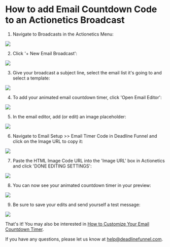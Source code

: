 # How to add Email Countdown Code to an Actionetics Broadcast

1. Navigate to Broadcasts in the Actionetics Menu:

![](https://d33v4339jhl8k0.cloudfront.net/docs/assets/53974d6ce4b0c76107b109d1/images/592f19cd0428634b4a3394f4/file-lhGQfZdj8f.png)

2. Click '+ New Email Broadcast':

![](https://d33v4339jhl8k0.cloudfront.net/docs/assets/53974d6ce4b0c76107b109d1/images/592f1a6c2c7d3a074e8af574/file-iv92YH0GjH.png)

3. Give your broadcast a subject line, select the email list it's going to and select a template:

![](https://d33v4339jhl8k0.cloudfront.net/docs/assets/53974d6ce4b0c76107b109d1/images/592f1b082c7d3a074e8af57d/file-hlC12hmSja.png)

4. To add your animated email countdown timer, click 'Open Email Editor':

![](https://d33v4339jhl8k0.cloudfront.net/docs/assets/53974d6ce4b0c76107b109d1/images/592f1b882c7d3a074e8af581/file-3RYSztEdEw.png)

5. In the email editor, add \(or edit\) an image placeholder:

![](https://d33v4339jhl8k0.cloudfront.net/docs/assets/53974d6ce4b0c76107b109d1/images/592f1bff2c7d3a074e8af587/file-PNAYbE5IAM.png)

6. Navigate to Email Setup &gt;&gt; Email Timer Code in Deadline Funnel and click on the Image URL to copy it:

![](https://d33v4339jhl8k0.cloudfront.net/docs/assets/53974d6ce4b0c76107b109d1/images/5a7b40740428634376cfe917/file-o9H66kAXtU.png)

7. Paste the HTML Image Code URL into the 'Image URL' box in Actionetics and click 'DONE EDITING SETTINGS':

![](https://d33v4339jhl8k0.cloudfront.net/docs/assets/53974d6ce4b0c76107b109d1/images/592f1c992c7d3a074e8af597/file-5hcsCimtPt.png)

8. You can now see your animated countdown timer in your preview:

![](https://d33v4339jhl8k0.cloudfront.net/docs/assets/53974d6ce4b0c76107b109d1/images/592f1d1f2c7d3a074e8af5a1/file-NpSLNK5ZF4.png)

9. Be sure to save your edits and send yourself a test message:

![](https://d33v4339jhl8k0.cloudfront.net/docs/assets/53974d6ce4b0c76107b109d1/images/592f1dc22c7d3a074e8af5ab/file-r86fYFVMe1.png)

That's it! You may also be interested in [How to Customize Your Email Countdown Timer](http://documentation.deadlinefunnel.com/article/223-how-to-customize-the-email-countdown-timer).

If you have any questions, please let us know at [help@deadlinefunnel.com](mailto:mailto:help@deadlinefunnel.com).

